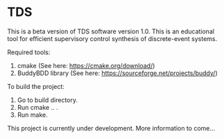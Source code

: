 # TDS
This is a beta version of TDS software version 1.0. This is an educational tool for efficient supervisory control synthesis of discrete-event systems. 

Required tools:
 1. cmake (See here: https://cmake.org/download/)
 2. BuddyBDD library (See here: https://sourceforge.net/projects/buddy/)
 
 To build the project:
 1. Go to build directory.
 2. Run cmake .. .
 3. Run make.

This project is currently under development. More information to come...
